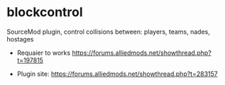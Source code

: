 # blockcontrol
SourceMod plugin, control collisions between: players, teams, nades, hostages

* Requaier to works https://forums.alliedmods.net/showthread.php?t=197815

* Plugin site: https://forums.alliedmods.net/showthread.php?t=283157
